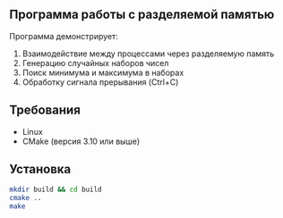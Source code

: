 ## Программа работы с разделяемой памятью

Программа демонстрирует:
1. Взаимодействие между процессами через разделяемую память
2. Генерацию случайных наборов чисел
3. Поиск минимума и максимума в наборах
4. Обработку сигнала прерывания (Ctrl+C)

## Требования

- Linux
- CMake (версия 3.10 или выше)

## Установка

```bash
mkdir build && cd build
cmake ..
make
